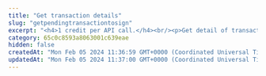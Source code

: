 ```yaml
---
title: "Get transaction details"
slug: "getpendingtransactiontosign"
excerpt: "<h4>1 credit per API call.</h4><br/><p>Get detail of transaction to be signed / that was already signed and contains transactionId.</p>"
category: 65c0c8593a8063001c639eae
hidden: false
createdAt: "Mon Feb 05 2024 11:36:59 GMT+0000 (Coordinated Universal Time)"
updatedAt: "Mon Feb 05 2024 11:37:00 GMT+0000 (Coordinated Universal Time)"
---
```

